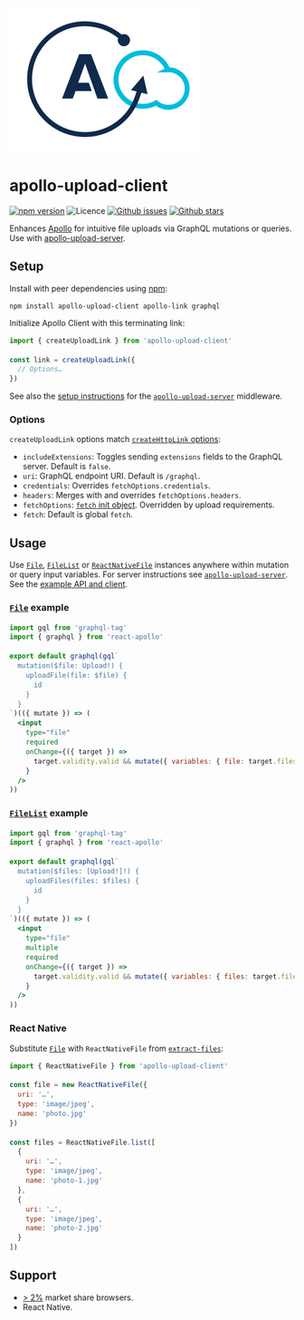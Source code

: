![Apollo upload logo](apollo-upload-logo.svg)

# apollo-upload-client

[![npm version](https://img.shields.io/npm/v/apollo-upload-client.svg)](https://npm.im/apollo-upload-client)
![Licence](https://img.shields.io/npm/l/apollo-upload-client.svg)
[![Github issues](https://img.shields.io/github/issues/jaydenseric/apollo-upload-client.svg)](https://github.com/jaydenseric/apollo-upload-client/issues)
[![Github stars](https://img.shields.io/github/stars/jaydenseric/apollo-upload-client.svg)](https://github.com/jaydenseric/apollo-upload-client/stargazers)

Enhances [Apollo](https://apollographql.com) for intuitive file uploads via
GraphQL mutations or queries. Use with
[apollo-upload-server](https://github.com/jaydenseric/apollo-upload-server).

## Setup

Install with peer dependencies using [npm](https://npmjs.com):

```
npm install apollo-upload-client apollo-link graphql
```

Initialize Apollo Client with this terminating link:

```js
import { createUploadLink } from 'apollo-upload-client'

const link = createUploadLink({
  // Options…
})
```

See also the
[setup instructions](https://github.com/jaydenseric/apollo-upload-server#setup)
for the
[`apollo-upload-server`](https://github.com/jaydenseric/apollo-upload-server)
middleware.

### Options

`createUploadLink` options match
[`createHttpLink` options](https://www.apollographql.com/docs/link/links/http.html#Options):

* `includeExtensions`: Toggles sending `extensions` fields to the GraphQL
  server. Default is `false`.
* `uri`: GraphQL endpoint URI. Default is `/graphql`.
* `credentials`: Overrides `fetchOptions.credentials`.
* `headers`: Merges with and overrides `fetchOptions.headers`.
* `fetchOptions`:
  [`fetch` init object](https://developer.mozilla.org/docs/Web/API/WindowOrWorkerGlobalScope/fetch#Parameters).
  Overridden by upload requirements.
* `fetch`: Default is global `fetch`.

## Usage

Use [`File`](https://developer.mozilla.org/en/docs/Web/API/File),
[`FileList`](https://developer.mozilla.org/en/docs/Web/API/FileList) or
[`ReactNativeFile`](#react-native) instances anywhere within mutation or query
input variables. For server instructions see
[`apollo-upload-server`](https://github.com/jaydenseric/apollo-upload-server).
See the
[example API and client](https://github.com/jaydenseric/apollo-upload-examples).

### [`File`](https://developer.mozilla.org/en/docs/Web/API/File) example

```jsx
import gql from 'graphql-tag'
import { graphql } from 'react-apollo'

export default graphql(gql`
  mutation($file: Upload!) {
    uploadFile(file: $file) {
      id
    }
  }
`)(({ mutate }) => (
  <input
    type="file"
    required
    onChange={({ target }) =>
      target.validity.valid && mutate({ variables: { file: target.files[0] } })
    }
  />
))
```

### [`FileList`](https://developer.mozilla.org/en/docs/Web/API/FileList) example

```jsx
import gql from 'graphql-tag'
import { graphql } from 'react-apollo'

export default graphql(gql`
  mutation($files: [Upload!]!) {
    uploadFiles(files: $files) {
      id
    }
  }
`)(({ mutate }) => (
  <input
    type="file"
    multiple
    required
    onChange={({ target }) =>
      target.validity.valid && mutate({ variables: { files: target.files } })
    }
  />
))
```

### React Native

Substitute [`File`](https://developer.mozilla.org/en/docs/Web/API/File) with
`ReactNativeFile` from
[`extract-files`](https://github.com/jaydenseric/extract-files):

```js
import { ReactNativeFile } from 'apollo-upload-client'

const file = new ReactNativeFile({
  uri: '…',
  type: 'image/jpeg',
  name: 'photo.jpg'
})

const files = ReactNativeFile.list([
  {
    uri: '…',
    type: 'image/jpeg',
    name: 'photo-1.jpg'
  },
  {
    uri: '…',
    type: 'image/jpeg',
    name: 'photo-2.jpg'
  }
])
```

## Support

* [> 2%](http://browserl.ist/?q=%3E+2%25) market share browsers.
* React Native.
